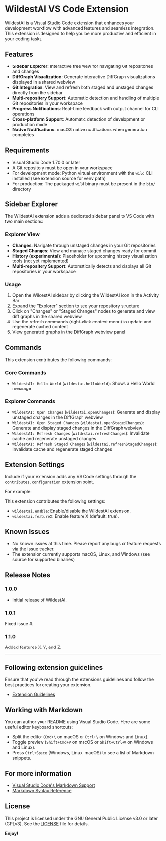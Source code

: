 
# WildestAI VS Code Extension

WildestAI is a Visual Studio Code extension that enhances your development workflow with advanced features and seamless integration. This extension is designed to help you be more productive and efficient in your coding tasks.


## Features

- **Sidebar Explorer**: Interactive tree view for navigating Git repositories and changes
- **DiffGraph Visualization**: Generate interactive DiffGraph visualizations displayed in a shared webview
- **Git Integration**: View and refresh both staged and unstaged changes directly from the sidebar
- **Multi-repository Support**: Automatic detection and handling of multiple Git repositories in your workspace
- **Progress Notifications**: Real-time feedback with output channel for CLI operations
- **Cross-platform Support**: Automatic detection of development or production mode
- **Native Notifications**: macOS native notifications when generation completes

<!-- Add screenshots or GIFs in the images/ folder if available -->


## Requirements

- Visual Studio Code 1.70.0 or later
- A Git repository must be open in your workspace
- For development mode: Python virtual environment with the `wild` CLI installed (see extension source for venv path)
- For production: The packaged `wild` binary must be present in the `bin/` directory


## Sidebar Explorer

The WildestAI extension adds a dedicated sidebar panel to VS Code with two main sections:

### Explorer View
- **Changes**: Navigate through unstaged changes in your Git repositories
- **Staged Changes**: View and manage staged changes ready for commit
- **History (experimental)**: Placeholder for upcoming history visualization tools (not yet implemented)
- **Multi-repository Support**: Automatically detects and displays all Git repositories in your workspace

### Usage
1. Open the WildestAI sidebar by clicking the WildestAI icon in the Activity Bar
2. Expand the "Explorer" section to see your repository structure
3. Click on "Changes" or "Staged Changes" nodes to generate and view diff graphs in the shared webview
4. Use the refresh commands (right-click context menu) to update and regenerate cached content
5. View generated graphs in the DiffGraph webview panel

## Commands

This extension contributes the following commands:

### Core Commands
- `WildestAI: Hello World` (`wildestai.helloWorld`): Shows a Hello World message

### Explorer Commands
- `WildestAI: Open Changes` (`wildestai.openChanges`): Generate and display unstaged changes in the DiffGraph webview
- `WildestAI: Open Staged Changes` (`wildestai.openStagedChanges`): Generate and display staged changes in the DiffGraph webview
- `WildestAI: Refresh Changes` (`wildestai.refreshChanges`): Invalidate cache and regenerate unstaged changes
- `WildestAI: Refresh Staged Changes` (`wildestai.refreshStagedChanges`): Invalidate cache and regenerate staged changes

## Extension Settings

Include if your extension adds any VS Code settings through the `contributes.configuration` extension point.

For example:

This extension contributes the following settings:

- `wildestai.enable`: Enable/disable the WildestAI extension.
- `wildestai.featureX`: Enable feature X (default: true).


## Known Issues

- No known issues at this time. Please report any bugs or feature requests via the issue tracker.
- The extension currently supports macOS, Linux, and Windows (see source for supported binaries)


## Release Notes

### 1.0.0
- Initial release of WildestAI.

### 1.0.1

Fixed issue #.

### 1.1.0

Added features X, Y, and Z.

---

## Following extension guidelines

Ensure that you've read through the extensions guidelines and follow the best practices for creating your extension.

* [Extension Guidelines](https://code.visualstudio.com/api/references/extension-guidelines)

## Working with Markdown

You can author your README using Visual Studio Code. Here are some useful editor keyboard shortcuts:

* Split the editor (`Cmd+\` on macOS or `Ctrl+\` on Windows and Linux).
* Toggle preview (`Shift+Cmd+V` on macOS or `Shift+Ctrl+V` on Windows and Linux).
* Press `Ctrl+Space` (Windows, Linux, macOS) to see a list of Markdown snippets.

## For more information

* [Visual Studio Code's Markdown Support](http://code.visualstudio.com/docs/languages/markdown)
* [Markdown Syntax Reference](https://help.github.com/articles/markdown-basics/)

## License

This project is licensed under the GNU General Public License v3.0 or later (GPLv3). See the [LICENSE](./LICENSE) file for details.

**Enjoy!**
